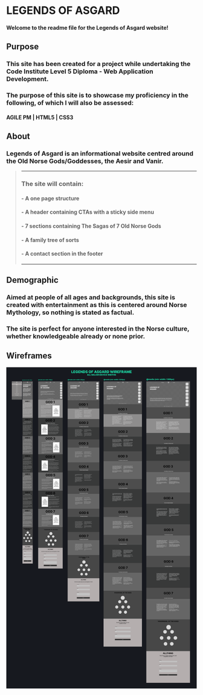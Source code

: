 # LEGENDS OF ASGARD
#### Welcome to the readme file for the Legends of Asgard website!

## Purpose
### This site has been created for a project while undertaking the Code Institute Level 5 Diploma - Web Application Development. 
### The purpose of this site is to showcase my proficiency in the following, of which I will also be assessed:

####  AGILE PM | HTML5 | CSS3 


## About
### Legends of Asgard is an informational website centred around the Old Norse Gods/Goddesses, the Aesir and Vanir.

>  _________________________________________________________
>  ### The site will contain:
>
>   #### - A one page structure
>   #### - A header containing CTAs with a sticky side menu
>   #### - 7 sections containing The Sagas of 7 Old Norse Gods
>   #### - A family tree of sorts
>   #### - A contact section in the footer
>  _________________________________________________________

## Demographic
### Aimed at people of all ages and backgrounds, this site is created with entertainment as this is centered around Norse Mythology, so nothing is stated as factual.
### The site is perfect for anyone interested in the Norse culture, whether knowledgeable already or none prior.

## Wireframes
<img src="assets/images/Legends_of_Asgard_WF.png" width="1500">

